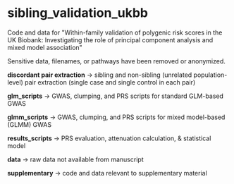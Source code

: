 # sibling_validation_ukbb

Code and data for "Within-family validation of polygenic risk scores in the UK Biobank: Investigating the role of principal component analysis and mixed model association"

Sensitive data, filenames, or pathways have been removed or anonymized. 

**discordant pair extraction** -> sibling and non-sibling (unrelated population-level) pair extraction (single case and single control in each pair)

**glm_scripts** -> GWAS, clumping, and PRS scripts for standard GLM-based GWAS 

**glmm_scripts** -> GWAS, clumping, and PRS scripts for mixed model-based (GLMM) GWAS 

**results_scripts** -> PRS evaluation, attenuation calculation, & statistical model

**data** -> raw data not available from manuscript

**supplementary** -> code and data relevant to supplementary material
